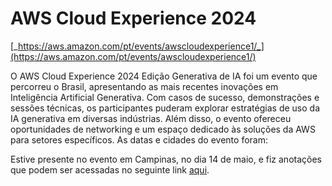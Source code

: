 # AWS Cloud Experience 2024
[_https://aws.amazon.com/pt/events/awscloudexperience1/_](https://aws.amazon.com/pt/events/awscloudexperience1/)

O AWS Cloud Experience 2024 Edição Generativa de IA foi um evento que percorreu o Brasil, apresentando as mais recentes inovações em Inteligência Artificial Generativa. Com casos de sucesso, demonstrações e sessões técnicas, os participantes puderam explorar estratégias de uso da IA generativa em diversas indústrias. Além disso, o evento ofereceu oportunidades de networking e um espaço dedicado às soluções da AWS para setores específicos. As datas e cidades do evento foram:

Estive presente no evento em Campinas, no dia 14 de maio, e fiz anotações que podem ser acessadas no seguinte link [aqui](https://neoshinesnh.github.io/aws-cloud-experience-2024/).
